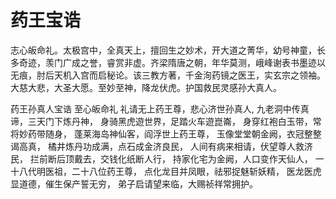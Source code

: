 # 药王宝诰

志心皈命礼。太极宫中，全真天上，擅回生之妙术，开大道之菁华，幼号神童，长多奇迹，羡门广成之誉，睿赏非虚。齐梁隋唐之朝，年华莫测，峨峰谢表书墨迹以无痕，肘后天机入宫而启秘论。该三教方著，千金洵药镜之医王，实玄宗之领袖。大慈大悲，大圣大愿。至妙至神，降龙伏虎。护国救民灵感孙大真人。

药王孙真人宝诰 至心皈命礼
礼请无上药王尊，悲心济世孙真人,
九老洞中传真谛，三天门下炼丹神，
身骑黑虎遊世界，足踏火车遊崑崙，
身穿红袍白玉带，常将妙药带随身，
蓬莱海岛神仙客，阎浮世上药王尊，
玉像堂堂朝金阙，衣冠整整谒高真，
橘井炼丹功成满，点石成金济良民，
人间有病来相请，伏望尊人救济民，
拦前断后顶戴去，交钱化纸断人行，
持家化宅为金阙，人口变作天仙人，
一十八代明医祖，二十八位药王尊，
点化龙目并凤眼，祛邪捉魅斩妖精，
医龙医虎显道德，催生保产誓无穷，
弟子启请望来临，大赐祯祥常拥护。
